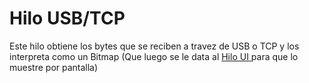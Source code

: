 # Hilo USB/TCP

Este hilo obtiene los bytes que se reciben a travez de USB o TCP y los interpreta como un Bitmap (Que luego se le data al [Hilo UI ](hilo-ui.md)para que lo muestre por pantalla)
